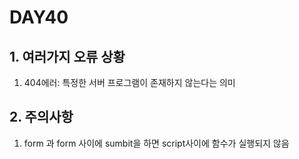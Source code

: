 # DAY40

## 1. 여러가지 오류 상황
1. 404에러: 특정한 서버 프로그램이 존재하지 않는다는 의미

## 2. 주의사항
1. form 과 form 사이에 sumbit을 하면 script사이에 함수가 실행되지 않음

<script>
$(document).ready(function(){
	$('#login_bt').click(function(){
		$('#login_form').attr({
			'method':'post',
			'action':'/loginimpl'
		});
		$('#login_form').sumbit();
	});
});
</script>

